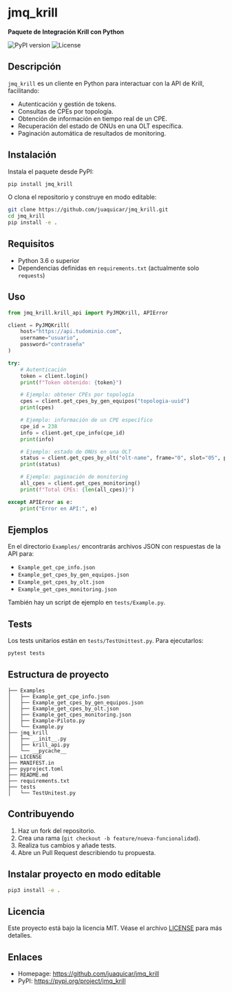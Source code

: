 # jmq_krill

**Paquete de Integración Krill con Python**

![PyPI version](https://img.shields.io/pypi/v/jmq_krill) ![License](https://img.shields.io/badge/license-MIT-blue)

## Descripción

`jmq_krill` es un cliente en Python para interactuar con la API de Krill, facilitando:

- Autenticación y gestión de tokens.
- Consultas de CPEs por topología.
- Obtención de información en tiempo real de un CPE.
- Recuperación del estado de ONUs en una OLT específica.
- Paginación automática de resultados de monitoring.

## Instalación

Instala el paquete desde PyPI:

```bash
pip install jmq_krill
```

O clona el repositorio y construye en modo editable:

```bash
git clone https://github.com/juaquicar/jmq_krill.git
cd jmq_krill
pip install -e .
```

## Requisitos

- Python 3.6 o superior
- Dependencias definidas en `requirements.txt` (actualmente solo `requests`)

## Uso

```python
from jmq_krill.krill_api import PyJMQKrill, APIError

client = PyJMQKrill(
    host="https://api.tudominio.com", 
    username="usuario", 
    password="contraseña"
)

try:
    # Autenticación
    token = client.login()
    print(f"Token obtenido: {token}")

    # Ejemplo: obtener CPEs por topología
    cpes = client.get_cpes_by_gen_equipos("topologia-uuid")
    print(cpes)

    # Ejemplo: información de un CPE específico
    cpe_id = 238
    info = client.get_cpe_info(cpe_id)
    print(info)

    # Ejemplo: estado de ONUs en una OLT
    status = client.get_cpes_by_olt("olt-name", frame="0", slot="05", port="00")
    print(status)

    # Ejemplo: paginación de monitoring
    all_cpes = client.get_cpes_monitoring()
    print(f"Total CPEs: {len(all_cpes)}")

except APIError as e:
    print("Error en API:", e)
```

## Ejemplos

En el directorio `Examples/` encontrarás archivos JSON con respuestas de la API para:

- `Example_get_cpe_info.json`
- `Example_get_cpes_by_gen_equipos.json`
- `Example_get_cpes_by_olt.json`
- `Example_get_cpes_monitoring.json`

También hay un script de ejemplo en `tests/Example.py`.

## Tests

Los tests unitarios están en `tests/TestUnittest.py`. Para ejecutarlos:

```bash
pytest tests
```

## Estructura de proyecto

```
├── Examples
│   ├── Example_get_cpe_info.json
│   ├── Example_get_cpes_by_gen_equipos.json
│   ├── Example_get_cpes_by_olt.json
│   ├── Example_get_cpes_monitoring.json
│   ├── Example-Piloto.py
│   └── Example.py
├── jmq_krill
│   ├── __init__.py
│   ├── krill_api.py
│   └── __pycache__
├── LICENSE
├── MANIFEST.in
├── pyproject.toml
├── README.md
├── requirements.txt
├── tests
│   └── TestUnitest.py

```

## Contribuyendo

1. Haz un fork del repositorio.
2. Crea una rama (`git checkout -b feature/nueva-funcionalidad`).
3. Realiza tus cambios y añade tests.
4. Abre un Pull Request describiendo tu propuesta.


## Instalar proyecto en modo editable

```bash
pip3 install -e .
```

## Licencia

Este proyecto está bajo la licencia MIT. Véase el archivo [LICENSE](LICENSE) para más detalles.


## Enlaces

- Homepage: https://github.com/juaquicar/jmq_krill
- PyPI: https://pypi.org/project/jmq_krill
